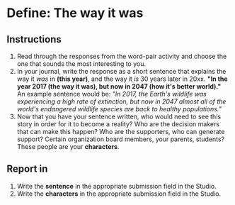 # Define: The way it was

## Instructions

1. Read through the responses from the word-pair activity and choose the one that sounds the most interesting to you.
2. In your journal, write the response as a short sentence that explains the way it _was_ in **\(this year\)**, and the way it _is_ 30 years later in 20xx. **"In the year 2017 \(the way it was\), but now in 2047 \(how it's better world\)."** An example sentence would be: _"In 2017, the Earth's wildlife was experiencing a high rate of extinction, but now in 2047 almost all of the world's endangered wildlife species are back to healthy populations."_
3. Now that you have your sentence written, who would need to see this story in order for it to become a reality? Who are the decision makers that can make this happen? Who are the supporters, who can generate support? Certain organization board members, your parents, students? These people are your **characters**.

## Report in

1. Write the **sentence** in the appropriate submission field in the Studio.
2. Write the **characters** in the appropriate submission field in the Studio.



